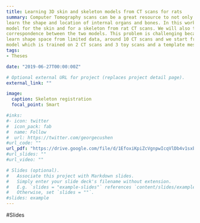 ```yaml
---
title: Learning 3D skin and skeleton models from CT scans for rats
summary: Computer Tomography scans can be a great resource to not only learn the surface model but to
learn the shape and location of internal organs and bones. In this work, we will try to learn a
model for the skin and for a skeleton from rat CT scans. We will also try to achieve a kinematic
correspondence between the two models. This problem is challenging because we are trying to
learn shape space from limited data, around 10 CT scans and we start from a preliminary skin
model which is trained on 2 CT scans and 3 toy scans and a template mesh of the skeleton.
tags:
- Theses

date: "2019-06-27T00:00:00Z"

# Optional external URL for project (replaces project detail page).
external_link: ""

image:
  caption: Skeleton registration
  focal_point: Smart

#inks:
#- icon: twitter
#  icon_pack: fab
#  name: Follow
#  url: https://twitter.com/georgecushen
#url_code: ""
url_pdf: "https://drive.google.com/file/d/1EfoxiKpiZcVgnpwIcqVlDb4v1sxbwFX_/view?usp=sharing"
#url_slides: ""
#url_video: ""

# Slides (optional).
#   Associate this project with Markdown slides.
#   Simply enter your slide deck's filename without extension.
#   E.g. `slides = "example-slides"` references `content/slides/example-slides.md`.
#   Otherwise, set `slides = ""`.
#slides: example
---
```


#Slides

